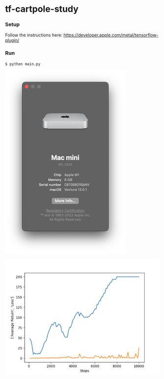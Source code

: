 # tf-cartpole-study

### Setup

Follow the instructions here: https://developer.apple.com/metal/tensorflow-plugin/

### Run

```shell
$ python main.py
```

![Platform](/platform.png?raw=true "Platform")

![Metrics](/metrics.png?raw=true "Metrics")
